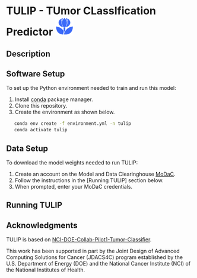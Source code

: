# TULIP - TUmor CLassIfication Predictor <img src = "images/tulip.svg" width = "50" height = "50">

## Description

## Software Setup

To set up the Python environment needed to train and run this model:
1. Install [conda](https://docs.conda.io/en/latest/) package manager. 
2. Clone this repository. 
3. Create the environment as shown below.

```bash
   conda env create -f environment.yml -n tulip
   conda activate tulip
```

## Data Setup

To download the model weights needed to run TULIP:
1. Create an account on the Model and Data Clearinghouse [MoDaC](https://modac.cancer.gov). 
2. Follow the instructions in the [Running TULIP] section below.
3. When prompted, enter your MoDaC credentials.

## Running TULIP

## Acknowledgments

TULIP is based on [NCI-DOE-Collab-Pilot1-Tumor-Classifier](https://github.com/CBIIT/NCI-DOE-Collab-Pilot1-Tumor-Classifier).

This work has been supported in part by the Joint Design of Advanced Computing Solutions for Cancer (JDACS4C) program established by the U.S. Department of Energy (DOE) and the National Cancer Institute (NCI) of the National Institutes of Health.
